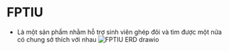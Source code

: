# FPTIU
- Là một sản phẩm nhằm hỗ trợ sinh viên ghép đôi và tìm được một nửa có chung sở thích với nhau
![FPTIU ERD drawio](https://github.com/PhucPhuc1111/DestinyMatch/assets/117078272/771bcb7b-342e-490b-bbf7-f14a9d015f1b)